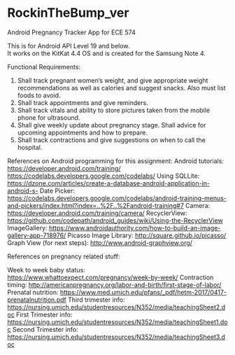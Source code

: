 # RockinTheBump_ver
Android Pregnancy Tracker App for ECE 574

This is for Android API Level 19 and below.  
It works on the KitKat 4.4 OS and is created for the Samsung Note 4.


Functional Requirements:
1.	Shall track pregnant women’s weight, and give appropriate weight recommendations as well as calories and suggest snacks.  Also must list foods to avoid.
2.	Shall track appointments and give reminders.
3.	Shall track vitals and ability to store pictures taken from the mobile phone for ultrasound.
4.	Shall give weekly update about pregnancy stage. Shall advice for upcoming appointments and how to prepare.
5.	Shall track contractions and give suggestions on when to call the hospital.  


References on Android programming for this assignment:
Android tutorials:
https://developer.android.com/training/
https://codelabs.developers.google.com/codelabs/
Using SQLLite: https://dzone.com/articles/create-a-database-android-application-in-android-s-
Date Picker: https://codelabs.developers.google.com/codelabs/android-training-menus-and-pickers/index.html?index=..%2F..%2Fandroid-training#7
Camera: https://developer.android.com/training/camera/
RecyclerView: https://github.com/codepath/android_guides/wiki/Using-the-RecyclerView
ImageGallery: https://www.androidauthority.com/how-to-build-an-image-gallery-app-718976/
Picasso Image Library: http://square.github.io/picasso/
Graph View (for next steps): http://www.android-graphview.org/

References on pregnancy related stuff:

Week to week baby status: https://www.whattoexpect.com/pregnancy/week-by-week/
Contraction timing: http://americanpregnancy.org/labor-and-birth/first-stage-of-labor/
Prenatal nutrition: https://www.med.umich.edu/pfans/_pdf/hetm-2017/0417-prenatalnutrition.pdf
Third trimester info: https://nursing.umich.edu/studentresources/N352/media/teachingSheet2.doc
First Trimester info: https://nursing.umich.edu/studentresources/N352/media/teachingSheet1.doc
Second Trimester info: https://nursing.umich.edu/studentresources/N352/media/teachingSheet3.doc



